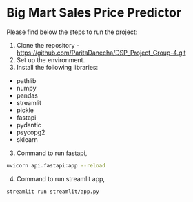 # Big Mart Sales Price Predictor

Please find below the steps to run the project:

1. Clone the repository - https://github.com/ParitaDanecha/DSP_Project_Group-4.git
2. Set up the environment.
3. Install the following libraries:
  - pathlib
  - numpy
  - pandas
  - streamlit
  - pickle
  - fastapi
  - pydantic
  - psycopg2
  - sklearn

3. Command to run fastapi,
```bash
uvicorn api.fastapi:app --reload
```

4. Command to run streamlit app,
```bash
streamlit run streamlit/app.py 
```

